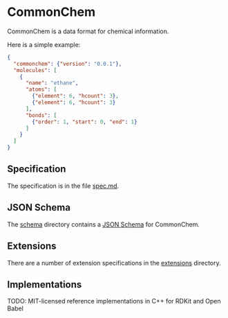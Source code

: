 # CommonChem

CommonChem is a data format for chemical information.

Here is a simple example:

```json
{
  "commonchem": {"version": "0.0.1"},
  "molecules": [
    {
      "name": "ethane",
      "atoms": [
        {"element": 6, "hcount": 3},
        {"element": 6, "hcount": 3}
      ],
      "bonds": [
        {"order": 1, "start": 0, "end": 1}
      ]
    }
  ]
}
```

## Specification

The specification is in the file [spec.md](spec.md).

## JSON Schema

The [schema](schema) directory contains a [JSON Schema](http://json-schema.org) for CommonChem.

## Extensions

There are a number of extension specifications in the [extensions](extensions) directory.

## Implementations

TODO: MIT-licensed reference implementations in C++ for RDKit and Open Babel
